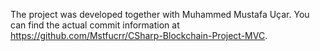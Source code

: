 The project was developed together with Muhammed Mustafa Uçar. 
You can find the actual commit information at https://github.com/Mstfucrr/CSharp-Blockchain-Project-MVC.
